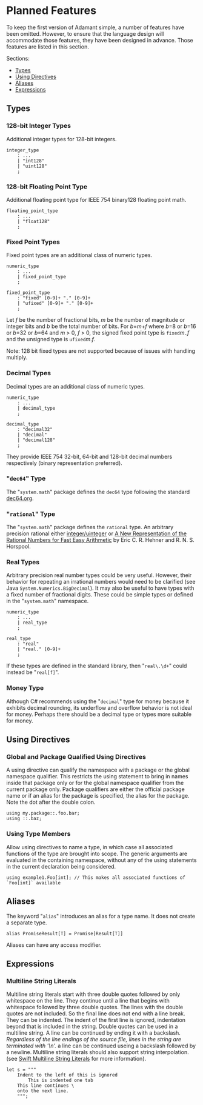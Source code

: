# Planned Features

To keep the first version of Adamant simple, a number of features have been omitted. However, to ensure that the language design will accommodate those features, they have been designed in advance. Those features are listed in this section.

Sections:

* [Types](#types)
* [Using Directives](#using-directives)
* [Aliases](#aliases)
* [Expressions](#expressions)

## Types

### 128-bit Integer Types

Additional integer types for 128-bit integers.

```grammar
integer_type
    : ...
    | "int128"
    | "uint128"
    ;
```

### 128-bit Floating Point Type

Additional floating point type for IEEE 754 binary128 floating point math.

```grammar
floating_point_type
    : ...
    | "float128"
    ;
```

### Fixed Point Types

Fixed point types are an additional class of numeric types.

```grammar
numeric_type
    : ...
    | fixed_point_type
    ;

fixed_point_type
    : "fixed" [0-9]+ "." [0-9]+
    | "ufixed" [0-9]+ "." [0-9]+
    ;
```

Let *f* be the number of fractional bits, *m* be the number of magnitude or integer bits and *b* be the total number of bits. For *b*=*m*+*f* where *b*=8 or *b*=16 or *b*=32 or *b*=64 and *m* > 0, *f* > 0, the signed fixed point type is `fixed`*m*`.`*f* and the unsigned type is `ufixed`*m*.*f*.

Note: 128 bit fixed types are not supported because of issues with handling multiply.

### Decimal Types

Decimal types are an additional class of numeric types.

```grammar
numeric_type
    : ...
    | decimal_type
    ;

decimal_type
    : "decimal32"
    | "decimal"
    | "decimal128"
    ;
```

They provide IEEE 754 32-bit, 64-bit and 128-bit decimal numbers respectively (binary representation preferred).

### "`dec64`" Type

The "`system.math`" package defines the `dec64` type following the standard [dec64.org](http://dec64.org).

### "`rational`" Type

The "`system.math`" package defines the `rational` type. An arbitrary precision rational either [integer/uinteger](https://en.wikipedia.org/wiki/Rational_data_type#Representation) or [A New Representation of the Rational Numbers
for Fast Easy Arithmetic](http://www.cs.toronto.edu/~hehner/ratno.pdf) by Eric C. R. Hehner and R. N. S. Horspool.

### Real Types

Arbitrary precision real number types could be very useful. However, their behavior for repeating an irrational numbers would need to be clarified (see Java `System.Numerics.BigDecimal`). It may also be useful to have types with a fixed number of fractional digits. These could be simple types or defined in the "`system.math`" namespace.

```grammar
numeric_type
    : ...
    | real_type
    ;

real_type
    : "real"
    | "real." [0-9]+
    ;
```

If these types are defined in the standard library, then "`real\.\d+`" could instead be "`real[f]`".

### Money Type

Although C# recommends using the "`decimal`" type for money because it exhibits decimal rounding, its underflow and overflow behavior is not ideal for money. Perhaps there should be a decimal type or types more suitable for money.

## Using Directives

### Global and Package Qualified Using Directives

A using directive can qualify the namespace with a package or the global namespace qualifier. This restricts the using statement to bring in names inside that package only or for the global namespace qualifier from the current package only. Package qualifiers are either the official package name or if an alias for the package is specified, the alias for the package. Note the dot after the double colon.

```adamant
using my.package::.foo.bar;
using ::.baz;
```

### Using Type Members

Allow using directives to name a type, in which case all associated functions of the type are brought into scope. The generic arguments are evaluated in the containing namespace, without any of the using statements in the current declaration being considered.

```adamant
using example1.Foo[int]; // This makes all associated functions of `Foo[int]` available
```

## Aliases

The keyword "`alias`" introduces an alias for a type name. It does not create a separate type.

```adamant
alias PromiseResult[T] = Promise[Result[T]]
```

Aliases can have any access modifier.

## Expressions

### Multiline String Literals

Multiline string literals start with three double quotes followed by only whitespace on the line. They continue until a line that begins with whitespace followed by three double quotes. The lines with the double quotes are not included. So the final line does not end with a line break. They can be indented. The indent of the first line is ignored, indentation beyond that is included in the string. Double quotes can be used in a multiline string. A line can be continued by ending it with a backslash. *Regardless of the line endings of the source file, lines in the string are terminated with '\n'.* a line can be continued useing a backslash followed by a newline. Multiline string literals should also support string interpolation. (see [Swift Multiline String Literals](https://developer.apple.com/library/content/documentation/Swift/Conceptual/Swift_Programming_Language/StringsAndCharacters.html) for more information).

```adamant
let s = """
    Indent to the left of this is ignored
        This is indented one tab
    This line continues \
    onto the next line.
    """;
```
